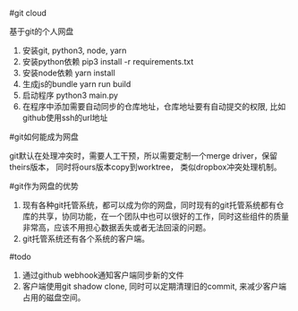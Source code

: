 #git cloud

基于git的个人网盘

1. 安装git, python3, node, yarn
2. 安装python依赖 pip3 install -r requirements.txt
3. 安装node依赖 yarn install
4. 生成js的bundle yarn run build
5. 启动程序 python3 main.py
6. 在程序中添加需要自动同步的仓库地址，仓库地址要有自动提交的权限, 比如github使用ssh的url地址

#git如何能成为网盘

git默认在处理冲突时，需要人工干预，所以需要定制一个merge driver，保留theirs版本， 同时将ours版本copy到worktree， 类似dropbox冲突处理机制。

#git作为网盘的优势

1. 现有各种git托管系统，都可以成为你的网盘，同时现有的git托管系统都有仓库的共享，协同功能，在一个团队中也可以很好的工作，同时这些组件的质量非常高，应该不用担心数据丢失或者无法回滚的问题。
2. git托管系统还有各个系统的客户端。

#todo

1. 通过github webhook通知客户端同步新的文件
2. 客户端使用git shadow clone, 同时可以定期清理旧的commit, 来减少客户端占用的磁盘空间。
